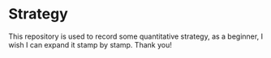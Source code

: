 # Strategy
This repository is used to record some quantitative strategy, as a beginner, I wish I can expand it stamp by stamp. Thank you!
